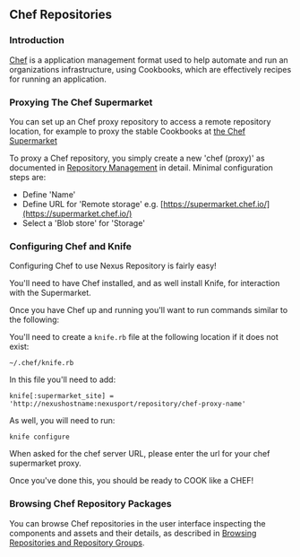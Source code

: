<!--

    Sonatype Nexus (TM) Open Source Version
    Copyright (c) 2018-present Sonatype, Inc.
    All rights reserved. Includes the third-party code listed at http://links.sonatype.com/products/nexus/oss/attributions.

    This program and the accompanying materials are made available under the terms of the Eclipse Public License Version 1.0,
    which accompanies this distribution and is available at http://www.eclipse.org/legal/epl-v10.html.

    Sonatype Nexus (TM) Professional Version is available from Sonatype, Inc. "Sonatype" and "Sonatype Nexus" are trademarks
    of Sonatype, Inc. Apache Maven is a trademark of the Apache Software Foundation. M2eclipse is a trademark of the
    Eclipse Foundation. All other trademarks are the property of their respective owners.

-->
## Chef Repositories

### Introduction

[Chef](https://www.chef.io/) is a application management format used to help automate and run an organizations 
infrastructure, using Cookbooks, which are effectively recipes for running an application. 

### Proxying The Chef Supermarket

You can set up an Chef proxy repository to access a remote repository location, for example to proxy the stable Cookbooks 
at [the Chef Supermarket](https://supermarket.chef.io/)

To proxy a Chef repository, you simply create a new 'chef (proxy)' as documented in 
[Repository Management](https://help.sonatype.com/display/NXRM3/Configuration#Configuration-RepositoryManagement) in
detail. Minimal configuration steps are:

- Define 'Name'
- Define URL for 'Remote storage' e.g. [https://supermarket.chef.io/](https://supermarket.chef.io/)
- Select a 'Blob store' for 'Storage'

### Configuring Chef and Knife 

Configuring Chef to use Nexus Repository is fairly easy! 

You'll need to have Chef installed, and as well install Knife, for interaction with the Supermarket.

Once you have Chef up and running you'll want to run commands similar to the following:

You'll need to create a `knife.rb` file at the following location if it does not exist:

`~/.chef/knife.rb`

In this file you'll need to add:

`knife[:supermarket_site] = 'http://nexushostname:nexusport/repository/chef-proxy-name'`

As well, you will need to run:

`knife configure`

When asked for the chef server URL, please enter the url for your chef supermarket proxy.

Once you've done this, you should be ready to COOK like a CHEF!

### Browsing Chef Repository Packages

You can browse Chef repositories in the user interface inspecting the components and assets and their details, as
described in [Browsing Repositories and Repository Groups](https://help.sonatype.com/display/NXRM3/Browsing+Repositories+and+Repository+Groups).
